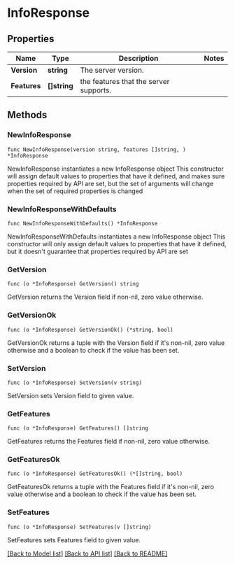 # InfoResponse

## Properties

Name | Type | Description | Notes
------------ | ------------- | ------------- | -------------
**Version** | **string** | The server version. | 
**Features** | **[]string** | the features that the server supports. | 

## Methods

### NewInfoResponse

`func NewInfoResponse(version string, features []string, ) *InfoResponse`

NewInfoResponse instantiates a new InfoResponse object
This constructor will assign default values to properties that have it defined,
and makes sure properties required by API are set, but the set of arguments
will change when the set of required properties is changed

### NewInfoResponseWithDefaults

`func NewInfoResponseWithDefaults() *InfoResponse`

NewInfoResponseWithDefaults instantiates a new InfoResponse object
This constructor will only assign default values to properties that have it defined,
but it doesn't guarantee that properties required by API are set

### GetVersion

`func (o *InfoResponse) GetVersion() string`

GetVersion returns the Version field if non-nil, zero value otherwise.

### GetVersionOk

`func (o *InfoResponse) GetVersionOk() (*string, bool)`

GetVersionOk returns a tuple with the Version field if it's non-nil, zero value otherwise
and a boolean to check if the value has been set.

### SetVersion

`func (o *InfoResponse) SetVersion(v string)`

SetVersion sets Version field to given value.


### GetFeatures

`func (o *InfoResponse) GetFeatures() []string`

GetFeatures returns the Features field if non-nil, zero value otherwise.

### GetFeaturesOk

`func (o *InfoResponse) GetFeaturesOk() (*[]string, bool)`

GetFeaturesOk returns a tuple with the Features field if it's non-nil, zero value otherwise
and a boolean to check if the value has been set.

### SetFeatures

`func (o *InfoResponse) SetFeatures(v []string)`

SetFeatures sets Features field to given value.



[[Back to Model list]](../README.md#documentation-for-models) [[Back to API list]](../README.md#documentation-for-api-endpoints) [[Back to README]](../README.md)



